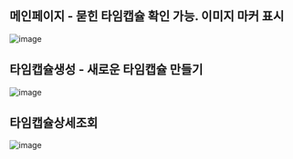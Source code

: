 ## 메인페이지 - 묻힌 타임캡슐 확인 가능. 이미지 마커 표시
![image](https://github.com/user-attachments/assets/a14cdbe6-7c01-4eae-bd59-9eb72a4ee06d)

## 타임캡슐생성 - 새로운 타임캡슐 만들기 
![image](https://github.com/user-attachments/assets/52d562d3-1030-4381-9dbd-82a3303c39f1)

## 타임캡슐상세조회
![image](https://github.com/user-attachments/assets/8351d8c2-ccae-4719-9a58-8053dc37ff3c)

